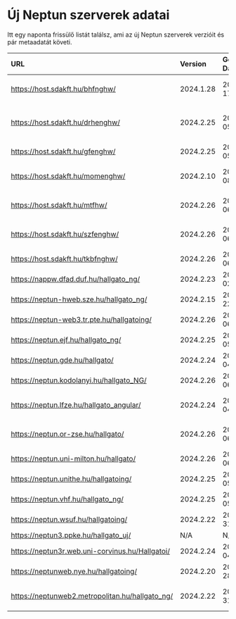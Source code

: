 # Új Neptun szerverek adatai

Itt egy naponta frissülő listát találsz, ami az új Neptun szerverek verzióit és pár metaadatát követi.

| URL                                             | Version   | Generation Date     | Organization Name                         | Captcha Required |
|:----------------------------------------------|:--------|:------------------|:----------------------------------------|:---------------|
| https://host.sdakft.hu/bhfnghw/                 | 2024.1.28 | 2024-07-17T16:12:12 | Bhaktivedanta Hittudományi Főiskola       | 3                |
| https://host.sdakft.hu/drhenghw/                | 2024.2.25 | 2024-09-05T13:52:49 | Debreceni Református Hittudományi Egyetem | 3                |
| https://host.sdakft.hu/gfenghw/                 | 2024.2.25 | 2024-09-05T13:52:49 | Gál Ferenc Egyetem                        | 3                |
| https://host.sdakft.hu/momenghw/                | 2024.2.10 | 2024-08-08T13:37:27 | Moholy-Nagy Művészeti Egyetem             | 3                |
| https://host.sdakft.hu/mtfhw/                   | 2024.2.26 | 2024-09-06T16:02:56 | Magyar Táncművészeti Egyetem              | 3                |
| https://host.sdakft.hu/szfenghw/                | 2024.2.26 | 2024-09-06T16:02:56 | Színház- és Filmművészeti Egyetem         | 3                |
| https://host.sdakft.hu/tkbfnghw/                | 2024.2.26 | 2024-09-06T16:02:56 | A Tan Kapuja Buddhista Főiskola           | 3                |
| https://nappw.dfad.duf.hu/hallgato_ng/          | 2024.2.23 | 2024-09-02T13:30:12 | Dunaújvárosi Egyetem                      | 3                |
| https://neptun-hweb.sze.hu/hallgato_ng/         | 2024.2.15 | 2024-08-22T13:52:39 | Széchenyi István Egyetem                  | 3                |
| https://neptun-web3.tr.pte.hu/hallgatoing/      | 2024.2.26 | 2024-09-06T16:02:56 | Pécsi Tudományegyetem                     | 3                |
| https://neptun.ejf.hu/hallgato_ng/              | 2024.2.25 | 2024-09-05T13:52:49 | Eötvös József Főiskola                    | 3                |
| https://neptun.gde.hu/hallgato/                 | 2024.2.24 | 2024-09-04T15:52:11 | Gábor Dénes Egyetem                       | 3                |
| https://neptun.kodolanyi.hu/hallgato_NG/        | 2024.2.26 | 2024-09-06T16:02:56 | Kodolányi János Egyetem                   | 3                |
| https://neptun.lfze.hu/hallgato_angular/        | 2024.2.24 | 2024-09-04T15:52:11 | Liszt Ferenc Zeneművészeti Egyetem        | 3                |
| https://neptun.or-zse.hu/hallgato/              | 2024.2.26 | 2024-09-06T16:02:56 | Országos Rabbiképző - Zsidó Egyetem       | 3                |
| https://neptun.uni-milton.hu/hallgato/          | 2024.2.26 | 2024-09-06T16:02:56 | Milton Friedman Egyetem                   | 3                |
| https://neptun.unithe.hu/hallgatoing/           | 2024.2.25 | 2024-09-05T13:52:49 | Tokaj-Hegyalja Egyetem                    | 1                |
| https://neptun.vhf.hu/hallgato_ng/              | 2024.2.25 | 2024-09-05T13:52:49 | Veszprémi Érseki Főiskola                 | 3                |
| https://neptun.wsuf.hu/hallgatoing/             | 2024.2.22 | 2024-08-31T09:46:11 | Wekerle Sándor Üzleti Főiskola            | 3                |
| https://neptun3.ppke.hu/hallgato_uj/            | N/A       | N/A                 | N/A                                       | N/A              |
| https://neptun3r.web.uni-corvinus.hu/Hallgatoi/ | 2024.2.24 | 2024-09-04T15:52:11 | Budapesti Corvinus Egyetem                | 3                |
| https://neptunweb.nye.hu/hallgatoing/           | 2024.2.20 | 2024-08-28T16:38:57 | Nyíregyházi Egyetem                       | 3                |
| https://neptunweb2.metropolitan.hu/hallgato_ng/ | 2024.2.22 | 2024-08-31T09:46:11 | Budapesti Metropolitan Egyetem            | 3                |